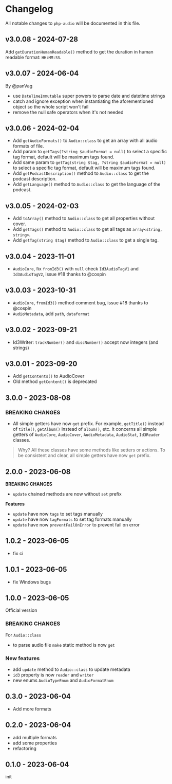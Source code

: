 # Changelog

All notable changes to `php-audio` will be documented in this file.

## v3.0.08 - 2024-07-28

Add `getDurationHumanReadable()` method to get the duration in human readable format: `HH:MM:SS`.

## v3.0.07 - 2024-06-04

By @panVag

* use `DateTimeImmutable` super powers to parse date and datetime strings
* catch and ignore exception when instantiating the aforementioned object so the whole script won't fail
* remove the null safe operators when it's not needed

## v3.0.06 - 2024-02-04

- Add `getAudioFormats()` to `Audio::class` to get an array with all audio formats of file.
- Add param to `getTags(?string $audioFormat = null)` to select a specific tag format, default will be maximum tags found.
- Add same param to `getTag(string $tag, ?string $audioFormat = null)` to select a specific tag format, default will be maximum tags found.
- Add `getPodcastDescription()` method to `Audio::class` to get the podcast description.
- Add `getLanguage()` method to `Audio::class` to get the language of the podcast.

## v3.0.05 - 2024-02-03

- Add `toArray()` method to `Audio::class` to get all properties without cover.
- Add `getTags()` method to `Audio::class` to get all tags as `array<string, string>`.
- Add `getTag(string $tag)` method to `Audio::class` to get a single tag.

## v3.0.04 - 2023-11-01

- `AudioCore`, fix `fromId3()` with `null` check `Id3AudioTagV1` and `Id3AudioTagV2`, issue #18 thanks to @cospin

## v3.0.03 - 2023-10-31

- `AudioCore`, `fromId3()` method comment bug, issue #18 thanks to @cospin
- `AudioMetadata`, add `path`, `dataformat`

## v3.0.02 - 2023-09-21

- Id3Writer: `trackNumber()` and `discNumber()` accept now integers (and strings)

## v3.0.01 - 2023-09-20

- Add `getContents()` to AudioCover
- Old method `getContent()` is deprecated

## 3.0.0 - 2023-08-08

### BREAKING CHANGES

- All simple getters have now `get` prefix. For example, `getTitle()` instead of `title()`, `getAlbum()` instead of `album()`, etc. It concerns all simple getters of `AudioCore`, `AudioCover`, `AudioMetadata`, `AudioStat`, `Id3Reader` classes.

> Why?
All these classes have some methods like setters or actions. To be consistent and clear, all simple getters have now `get` prefix.

## 2.0.0 - 2023-06-08

**BREAKING CHANGES**

- `update` chained methods are now without `set` prefix

**Features**

- `update` have now `tags` to set tags manually
- `update` have now `tagFormats` to set tag formats manually
- `update` have now `preventFailOnError` to prevent fail on error

## 1.0.2 - 2023-06-05

- fix ci

## 1.0.1 - 2023-06-05

- fix Windows bugs

## 1.0.0 - 2023-06-05

Official version

### BREAKING CHANGES

For `Audio::class`

- to parse audio file `make` static method is now `get`

### New features

- add `update` method to `Audio::class` to update metadata
- `id3` property is now `reader` and `writer`
- new enums `AudioTypeEnum` and `AudioFormatEnum`

## 0.3.0 - 2023-06-04

- Add more formats

## 0.2.0 - 2023-06-04

- add multiple formats
- add some properties
- refactoring

## 0.1.0 - 2023-06-04

init
